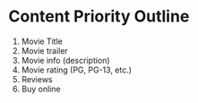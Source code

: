 # Content Priority Outline

1. Movie Title
2. Movie trailer
3. Movie info (description)
4. Movie rating (PG, PG-13, etc.)
5. Reviews
6. Buy online



